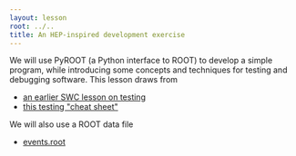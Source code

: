 ```yaml
---
layout: lesson
root: ../..
title: An HEP-inspired development exercise
---
```


We will use PyROOT (a Python interface to ROOT) to develop a simple program, while
introducing some concepts and techniques for testing and debugging software. This
lesson draws from

* [an earlier SWC lesson on testing](https://github.com/swcarpentry/boot-camps/tree/master/python/testing)
* [this testing "cheat sheet"](https://github.com/swcarpentry/boot-camps/blob/master/python/testing/cheat-sheet.md)

We will also use a ROOT data file

* [events.root](../../data/hep/events.root)

